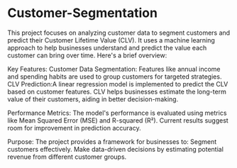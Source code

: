 # Customer-Segmentation
This project focuses on analyzing customer data to segment customers and predict their Customer Lifetime Value (CLV). It uses a machine learning approach to help businesses understand and predict the value each customer can bring over time. Here's a brief overview:

Key Features:
Customer Data Segmentation:
Features like annual income and spending habits are used to group customers for targeted strategies.
CLV Prediction:A linear regression model is implemented to predict the CLV based on customer features.
CLV helps businesses estimate the long-term value of their customers, aiding in better decision-making.

Performance Metrics:
The model's performance is evaluated using metrics like Mean Squared Error (MSE) and R-squared (R²). Current results suggest room for improvement in prediction accuracy.

Purpose:
The project provides a framework for businesses to:
Segment customers effectively.
Make data-driven decisions by estimating potential revenue from different customer groups.
